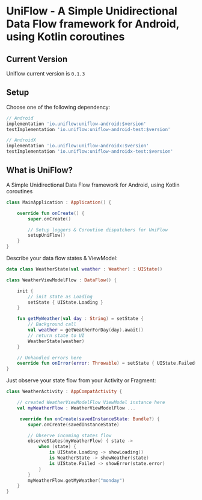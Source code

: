 
# UniFlow - A Simple Unidirectional Data Flow framework for Android, using Kotlin coroutines

## Current Version

Uniflow current version is `0.1.3`

## Setup

Choose one of the following dependency:

```gradle
// Android
implementation 'io.uniflow:uniflow-android:$version'
testImplementation 'io.uniflow:uniflow-android-test:$version'

// AndroidX
implementation 'io.uniflow:uniflow-androidx:$version'
testImplementation 'io.uniflow:uniflow-androidx-test:$version'
```

## What is UniFlow?

A Simple Unidirectional Data Flow framework for Android, using Kotlin coroutines

```kotlin
class MainApplication : Application() {

    override fun onCreate() {
        super.onCreate()

        // Setup loggers & Coroutine dispatchers for UniFlow
        setupUniFlow()
    }
}
```

Describe your data flow states & ViewModel:

```kotlin
data class WeatherState(val weather : Weather) : UIState()

class WeatherViewModelFlow : DataFlow() {

    init {
        // init state as Loading
        setState { UIState.Loading }
    }

    fun getMyWeather(val day : String) = setState {
        // Background call
        val weather = getWeatherForDay(day).await()
        // return state to UI
        WeatherState(weather)
    }

    // Unhandled errors here
    override fun onError(error: Throwable) = setState { UIState.Failed(error = error) }
}
```

Just observe your state flow from your Activity or Fragment:

```kotlin
class WeatherActivity : AppCompatActivity {

    // created WeatherViewModelFlow ViewModel instance here
    val myWeatherFlow : WeatherViewModelFlow ...

     override fun onCreate(savedInstanceState: Bundle?) {
        super.onCreate(savedInstanceState)

        // Observe incoming states flow
        observeStates(myWeatherFlow) { state ->
            when (state) {
                is UIState.Loading -> showLoading()
                is WeatherState -> showWeather(state)
                is UIState.Failed -> showError(state.error)
            }
        }
        myWeatherFlow.getMyWeather("monday")
    }
}

```

